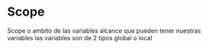 # Scope
Scope o ambito de las variables alcance que pueden tener nuestras variables las variables son de 2 tipos global o local
